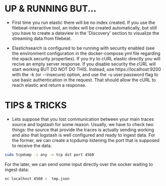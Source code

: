 # UP & RUNNING BUT...

* First time you run elastic there will be no index created. If you use the filebeat-interactive tool, an index will be created automatically, but still you have to create a dataview in the 'Discovery' section to visualize the streaming data from filebeat.

* Elastichsearch is configured to be running with security enabled (see the environment configuration in the docker-compose.yml file regarding the xpack.security properties). If you try to cURL elastic directly you will recive an empty server response. If you disable security the cURL will start working BUT DO NOT DO THIS. Instead, use https://localhost:9200 with the -k (or --insecure) option, and use the -u user:password flag to use basic authentication in the request. That should allow the cURL to reach elastic and return a response.

# TIPS & TRICKS

* Lets suppose that you lost communication between your main traces source and logstash for some reason. Usually, we have to check two things: the source that provide the traces is actually sending working and also that logstash is well configured and ready to ingest data. For the former, we can create a tcpdump listening the port that is supposed to receive the data.

```bash
sudo tcpdump -i any -n tcp dst port 4560
```

For the later, we can send some input directly over the socker waiting to ingest data:

```bash
nc localhost 4560 <  tmp.json
```
